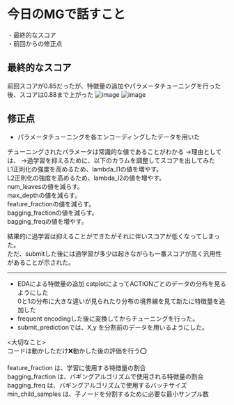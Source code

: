 # 今日のMGで話すこと
・最終的なスコア  
・前回からの修正点  

## 最終的なスコア
前回スコアが0.85だったが、特徴量の追加やパラメータチューニングを行った後、スコアは0.88まで上がった
![image](https://github.com/Yuma-Tsukakoshi/CrossViT-Summary-/assets/107422037/85faf5d6-7194-4dea-a962-4f3c060a0afd)
![image](https://github.com/Yuma-Tsukakoshi/CrossViT-Summary-/assets/107422037/455eae9f-f321-4c79-9eb2-2bf0a224b830)

## 修正点
- パラメータチューニングを各エンコーディングしたデータを用いた

チューニングされたパラメータは常識的な値であることがわかる
→理由としては、
→過学習を抑えるために、以下のカラムを調整してスコアを出してみた  
L1正則化の強度を高めるため、lambda_l1の値を増やす。  
L2正則化の強度を高めるため、lambda_l2の値を増やす。  
num_leavesの値を減らす。  
max_depthの値を減らす。  
feature_fractionの値を減らす。  
bagging_fractionの値を減らす。  
bagging_freqの値を増やす。  

結果的に過学習は抑えることができたがそれに伴いスコアが低くなってしまった。  
ただ、submitした後には過学習が多少は起きながらも一番スコアが高く汎用性があることが示された。  

-----------------------------------------------------------------------------------------
- EDAによる特徴量の追加
  catplotによってACTIONごとのデータの分布を見るようにした  
  0と1の分布に大きな違いが見られたり分布の境界線を見て新たに特徴量を追加した  
- frequent encodingした後に変換してからチューニングを行った。
- submit_predictionでは、X,y を分割前のデータを用いるようにした。

<大切なこと>  
コードは動かしただけ❌動かした後の評価を行う⭕️

feature_fraction は、学習に使用する特徴量の割合  
bagging_fraction は、バギングアルゴリズムで使用される特徴量の割合  
bagging_freq は、バギングアルゴリズムで使用するバッチサイズ    
min_child_samples は、子ノードを分割するために必要な最小サンプル数  
